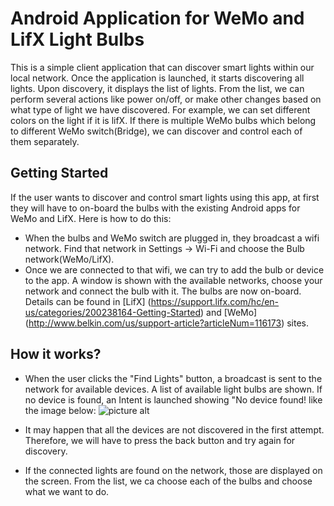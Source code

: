 # Android Application for WeMo and LifX Light Bulbs

This is a simple client application that can discover smart lights within our local network. Once the application is launched, it starts discovering all lights. Upon discovery, it displays the list of lights. From the list, we can perform several actions like power on/off, or make other changes based on what type of light we have discovered. For example, we can set different colors on the light if it is lifX. If there is multiple WeMo bulbs which belong to different WeMo switch(Bridge), we can discover and control each of them separately. 

## Getting Started

If the user wants to discover and control smart lights using this app, at first they will have to on-board the bulbs with the existing Android apps for WeMo and LifX. Here is how to do this:

* When the bulbs and WeMo switch are plugged in, they broadcast a wifi network. Find that network in Settings -> Wi-Fi and choose the Bulb network(WeMo/LifX).  
* Once we are connected to that wifi, we can try to add the bulb or device to the app. A window is shown with the available networks, choose your network and connect the bulb with it. The bulbs are now on-board. Details can be found in [LifX] (https://support.lifx.com/hc/en-us/categories/200238164-Getting-Started) and [WeMo] (http://www.belkin.com/us/support-article?articleNum=116173) sites.


## How it works?
* When the user clicks the "Find Lights" button, a broadcast is sent to the network for available devices. A list of available light bulbs are shown. If no device is found, an Intent is launched showing "No device found! like the image below:
![picture alt](https://photos.google.com/photo/AF1QipOAGZb6Z4TNNF_ZCFtPgU9CqtgwgUzmi-vfEgSy "Title is optional")

* It may happen that all the devices are not discovered in the first attempt. Therefore, we will have to press the back button and try again for discovery.

* If the connected lights are found on the network, those are displayed on the screen. From the list, we ca choose each of the bulbs and choose what we want to do.





